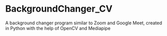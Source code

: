# BackgroundChanger_CV
A background changer program similar to Zoom and Google Meet, created in Python with the help of OpenCV and Mediapipe
